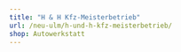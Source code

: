 ```yaml
---
title: "H & H Kfz-Meisterbetrieb"
url: /neu-ulm/h-und-h-kfz-meisterbetrieb/
shop: Autowerkstatt
---
```

